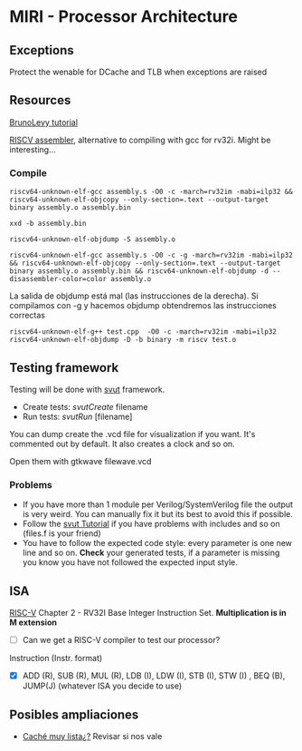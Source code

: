 # MIRI - Processor Architecture

## Exceptions
Protect the wenable for DCache and TLB when exceptions are raised

## Resources

[BrunoLevy tutorial](https://github.com/BrunoLevy/learn-fpga/blob/master/FemtoRV/TUTORIALS/FROM_BLINKER_TO_RISCV/PIPELINE.md#step-9-return-address-stack)


[RISCV assembler](https://github.com/carlosedp/riscvassembler), alternative to compiling with gcc for rv32i. Might be interesting...

### Compile
```
riscv64-unknown-elf-gcc assembly.s -O0 -c -march=rv32im -mabi=ilp32 && riscv64-unknown-elf-objcopy --only-section=.text --output-target binary assembly.o assembly.bin

xxd -b assembly.bin

riscv64-unknown-elf-objdump -S assembly.o

riscv64-unknown-elf-gcc assembly.s -O0 -c -g -march=rv32im -mabi=ilp32 && riscv64-unknown-elf-objcopy --only-section=.text --output-target binary assembly.o assembly.bin && riscv64-unknown-elf-objdump -d --disassembler-color=color assembly.o
```
La salida de objdump está mal (las instrucciones de la derecha). Si compilamos con -g y hacemos objdump obtendremos las instrucciones correctas


```
riscv64-unknown-elf-g++ test.cpp  -O0 -c -march=rv32im -mabi=ilp32
riscv64-unknown-elf-objdump -D -b binary -m riscv test.o
```


## Testing framework
Testing will be done with [svut](https://github.com/dpretet/svut) framework.
- Create tests: *svutCreate* filename
- Run tests: *svutRun* [filename]

You can dump create the .vcd file for visualization if you want. It's commented out by default. It also creates
a clock and so on.

Open them with gtkwave filewave.vcd

### Problems
  - If you have more than 1 module per Verilog/SystemVerilog file the output is very weird. You can manually fix it
  but its best to avoid this if possible.
  - Follow the [svut Tutorial](https://github.com/dpretet/svut#tutorial) if you have problems with includes and so on (files.f is your friend) 
  - You have to follow the expected code style: every parameter is one new line and so on. **Check** your generated tests, if a parameter 
    is missing you know you have not followed the expected input style.
    
## ISA
[RISC-V](https://riscv.org/wp-content/uploads/2017/05/riscv-spec-v2.2.pdf) Chapter 2 - RV32I Base Integer Instruction Set. **Multiplication is in M extension**

- [ ] Can we get a RISC-V compiler to test our processor?

Instruction (Instr. format)

- [X] ADD (R), SUB (R), MUL (R), LDB (I), LDW (I), STB (I), STW (I) , BEQ (B), JUMP(J)  (whatever ISA you decide to use)

## Posibles ampliaciones
- [Caché muy lista¿?](https://personals.ac.upc.edu/jmanel/papers/ics97.pdf) Revisar si nos vale
  
  


